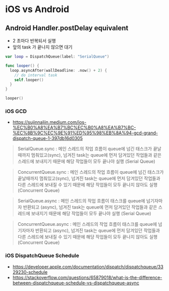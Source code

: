 # iOS vs Android
## Android Handler.postDelay equivalent
- 2 초마다 반복되서 실행
- 앞의 task 가 끝나지 않으면 대기

```swift
var loop = DispatchQueue(label: "SerialQueue")

func looper() {
  loop.asyncAfter(wallDeadline: .now() + 2) {
    // do interval task
    self.looper()
  }
}

looper()
```

### iOS GCD
- https://sujinnaljin.medium.com/ios-%EC%B0%A8%EA%B7%BC%EC%B0%A8%EA%B7%BC-%EC%8B%9C%EC%9E%91%ED%95%98%EB%8A%94-gcd-grand-dispatch-queue-1-397db16d0305

> SerialQueue.sync : 메인 스레드의 작업 흐름이 queue에 넘긴 태스크가 끝날때까지 멈춰있고(sync), 넘겨진 task는 queue에 먼저 담겨있던 작업들과 같은 스레드에 보내지기 때문에 해당 작업들이 모두 끝나야 실행 (Serial Queue)

> ConcurrentQueue.sync : 메인 스레드의 작업 흐름이 queue에 넘긴 태스크가 끝날때까지 멈춰있고(sync), 넘겨진 task는 queue에 먼저 담겨있던 작업들과 다른 스레드에 보내질 수 있기 때문에 해당 작업들이 모두 끝나지 않아도 실행 (Concurrent Queue)

> SerialQueue.async : 메인 스레드의 작업 흐름이 태스크를 queue에 넘기자마자 반환되고 (async), 넘겨진 task는 queue에 먼저 담겨있던 작업들과 같은 스레드에 보내지기 때문에 해당 작업들이 모두 끝나야 실행 (Serial Queue)

> ConcurrentQueue.async : 메인 스레드의 작업 흐름이 태스크를 queue에 넘기자마자 반환되고 (async), 넘겨진 task는 queue에 먼저 담겨있던 작업들과 다른 스레드에 보내질 수 있기 때문에 해당 작업들이 모두 끝나지 않아도 실행 (Concurrent Queue)

### iOS DispatchQueue Schedule
- https://developer.apple.com/documentation/dispatch/dispatchqueue/3329230-schedule
- https://stackoverflow.com/questions/65879018/what-is-the-difference-between-dispatchqueue-schedule-vs-dispatchqueue-async
